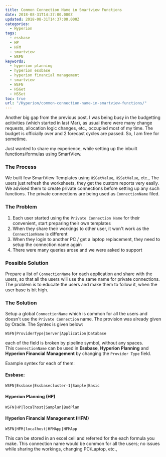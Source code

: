 ```yaml
---
title: Common Connection Name in Smartview Functions
date: 2018-08-31T14:37:00.000Z
updated: 2018-08-31T14:37:00.000Z
categories:
  - Hyperion
tags:
  - essbase
  - HP
  - HFM
  - smartview
  - WSFN
keywords:
  - hyperion planning
  - hyperion essbase
  - hyperion financial management
  - smartview
  - WSFN
  - HSGet
  - HSSet
toc: true
url: "/Hyperion/common-connection-name-in-smartview-functions/"
---
```

Another big gap from the previous post.  I was being busy in the budgetting acitivities (which started in last Mar), as usual there were many change requests, allocation logic changes, etc., occupied most of my time.  The budget is officially over and 2 forecast cycles are passed. So, I am free for sometime.

Just wanted to share my experience, while setting up the inbuilt functions/formulas using SmartView.
<!--more-->
### The Process
We built few SmartView Templates using `HSGetValue`, `HSSetValue`, etc.,  The users just refresh the worksheets, they get the custom reports very easily. We advised them to create private connections before setting up any such functions. The private connections are being used as `ConnectionName` filed.

### The Problem
1. Each user started using the `Private Connection Name` for their convenient, start preparing their own templates
2. When they share their workings to other user, it won't work as the `ConnectionName` is different
3. When they login to another PC / get a laptop replacement, they need to setup the connection name again
4. There were many queries arose and we were asked to support

### Possible Solution
Prepare a list of `ConnectionName` for each application and share with the users, so that all the users will use the same name for private connections.  
The problem is to educate the users and make them to follow it, when the user base is bit high.

### The Solution
Setup a global `ConnectionName` which is common for all the users and doesn't use the `Private Connection` name.  The provision was already given by Oracle. The Syntex is given below:
```
WSFN|ProviderType|Server|Application|Database
```
each of the field is broken by pipeline symbol, without any spaces.  
This `ConnectionName` can be used in **Essbase**, **Hyperion Planning** and **Hyperion Financial Management** by changing the `Provider Type` field.

Example syntex for each of them:
#### Essbase:
```
WSFN|Essbase|Essbasecluster-1|Sample|Basic
```

#### Hyperion Planning (HP)
```
WSFN|HP|localhost|Samplan|BudPlan
```

#### Hyperion Financial Management (HFM)
```
WSFN|HFM|localhost|HFMApp|HFMApp
```

This can be stored in an excel cell and referred for the each formula you make.  This connection name would be common for all the users; no issues while sharing the workings, changing PC/Laptop, etc.,
